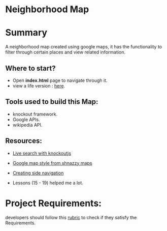 Neighborhood Map
===============================
# Summary
A neighborhood map created using google maps, it has the functionality to filter through certain places and view related information.

## Where to start?
- Open **index.html** page to navigate through it.
- view a life version : [here](https://rawgit.com/iMishaDev/neighborhoodMap/master/map/index.html).


## Tools used to build this Map:
- knockout framework.
- Google APIs.
- wikipedia API.

## Resources:
- [Live search with knockoutjs ](https://opensoul.org/2011/06/23/live-search-with-knockoutjs/)

- [Google map style from shnazzy maps](https://snazzymaps.com/style/139602/green-grey)

- [Creating side navigation](https://www.w3schools.com/howto/howto_js_sidenav.asp)

- Lessons (15 - 19) helped me a lot.

# Project Requirements:
developers should follow this
 [rubric](https://review.udacity.com/#!/rubrics/17/view) to check if they satisfy the Requirements.
